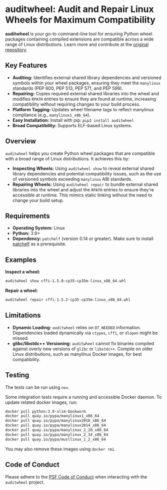 # auditwheel: Audit and Repair Linux Wheels for Maximum Compatibility

**auditwheel** is your go-to command-line tool for ensuring Python wheel packages containing compiled extensions are compatible across a wide range of Linux distributions.  Learn more and contribute at the [original repository](https://github.com/pypa/auditwheel).

## Key Features

*   **Auditing:** Identifies external shared library dependencies and versioned symbols within your wheel packages, ensuring they meet the `manylinux` standards (PEP 600, PEP 513, PEP 571, and PEP 599).
*   **Repairing:** Copies required external shared libraries into the wheel and modifies `RPATH` entries to ensure they are found at runtime, increasing compatibility without requiring changes to your build process.
*   **Platform Tagging:**  Updates wheel filename tags to reflect manylinux compliance (e.g., `manylinux1_x86_64`).
*   **Easy Installation:** Install with pip: `pip3 install auditwheel`
*   **Broad Compatibility:** Supports ELF-based Linux systems.

## Overview

`auditwheel` helps you create Python wheel packages that are compatible with a broad range of Linux distributions.  It achieves this by:

*   **Inspecting Wheels:**  Using `auditwheel show` to reveal external shared library dependencies and potential compatibility issues, such as the use of versioned symbols exceeding `manylinux` ABI standards.
*   **Repairing Wheels:**  Using `auditwheel repair` to bundle external shared libraries into the wheel and adjust the `RPATH` entries to ensure they're accessible at runtime. This mimics static linking without the need to change your build setup.

## Requirements

*   **Operating System:** Linux
*   **Python:** 3.9+
*   **Dependency:**  `patchelf` (version 0.14 or greater).  Make sure to install [patchelf](https://github.com/NixOS/patchelf) as a prerequisite.

## Examples

**Inspect a wheel:**

```bash
auditwheel show cffi-1.5.0-cp35-cp35m-linux_x86_64.whl
```

**Repair a wheel:**

```bash
auditwheel repair cffi-1.5.2-cp35-cp35m-linux_x86_64.whl
```

## Limitations

*   **Dynamic Loading:** `auditwheel` relies on `DT_NEEDED` information.  Dependencies loaded dynamically via `ctypes`, `cffi`, or `dlopen` might be missed.
*   **glibc/libstdc++ Versioning:**  `auditwheel` cannot fix binaries compiled against overly new versions of `glibc` or `libstdc++`.  Compile on older Linux distributions, such as manylinux Docker images, for best compatibility.

## Testing

The tests can be run using `nox`.

Some integration tests require a running and accessible Docker daemon. To update related docker images, run:

```bash
docker pull python:3.9-slim-bookworm
docker pull quay.io/pypa/manylinux1_x86_64
docker pull quay.io/pypa/manylinux2010_x86_64
docker pull quay.io/pypa/manylinux2014_x86_64
docker pull quay.io/pypa/manylinux_2_28_x86_64
docker pull quay.io/pypa/manylinux_2_34_x86_64
docker pull quay.io/pypa/musllinux_1_2_x86_64
```
You may also remove these images using `docker rmi`.

## Code of Conduct

Please adhere to the [PSF Code of Conduct](https://github.com/pypa/.github/blob/main/CODE_OF_CONDUCT.md) when interacting with the `auditwheel` project.